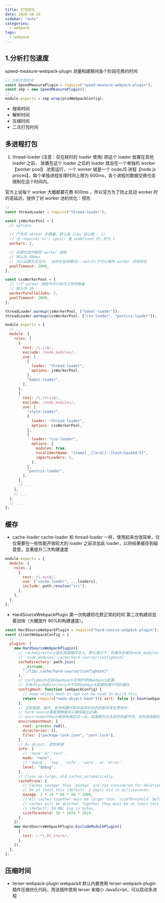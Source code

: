 ```yaml
---
title: 打包优化
date: 2020-10-29
sidebar: "auto"
categories:
  - webpack
tags:
  - webpack
---
```


## 1.分析打包速度

speed-measure-webpack-plugin 测量构建期间各个阶段花费的时间

```js
// 分析打包时间
const SpeedMeasurePlugin = require("speed-measure-webpack-plugin");
const smp = new SpeedMeasurePlugin();
// ...
module.exports = smp.wrap(prodWebpackConfig);
```

- 搜索时间
- 解析时间
- 压缩时间
- 二次打包时间

## 多进程打包

1. thread-loader (注意：仅在耗时的 loader 使用)
   把这个 loader 放置在其他 loader 之前， 放置在这个 loader 之后的 loader 就会在一个单独的 worker【worker pool】 池里运行，一个 worker 就是一个 nodeJS 进程【node.js proces】，每个单独进程处理时间上限为 600ms，各个进程的数据交换也会限制在这个时间内。

官方上说每个 worker 大概都要花费 600ms ，所以官方为了防止启动 worker 时的高延迟，提供了对 worker 池的优化：预热

```js
// ...
const threadLoader = require("thread-loader");

const jsWorkerPool = {
  // options

  // 产生的 worker 的数量，默认是 (cpu 核心数 - 1)
  // 当 require('os').cpus() 是 undefined 时，则为 1
  workers: 2,

  // 闲置时定时删除 worker 进程
  // 默认为 500ms
  // 可以设置为无穷大， 这样在监视模式(--watch)下可以保持 worker 持续存在
  poolTimeout: 2000,
};

const cssWorkerPool = {
  // 一个 worker 进程中并行执行工作的数量
  // 默认为 20
  workerParallelJobs: 2,
  poolTimeout: 2000,
};

threadLoader.warmup(jsWorkerPool, ["babel-loader"]);
threadLoader.warmup(cssWorkerPool, ["css-loader", "postcss-loader"]);

module.exports = {
  // ...
  module: {
    rules: [
      {
        test: /\.js$/,
        exclude: /node_modules/,
        use: [
          {
            loader: "thread-loader",
            options: jsWorkerPool,
          },
          "babel-loader",
        ],
      },
      {
        test: /\.s?css$/,
        exclude: /node_modules/,
        use: [
          "style-loader",
          {
            loader: "thread-loader",
            options: cssWorkerPool,
          },
          {
            loader: "css-loader",
            options: {
              modules: true,
              localIdentName: "[name]__[local]--[hash:base64:5]",
              importLoaders: 1,
            },
          },
          "postcss-loader",
        ],
      },
      // ...
    ],
    // ...
  },
  // ...
};
```

## 缓存

- cache-loader
  cache-loader 和 thread-loader 一样，使用起来也很简单，仅仅需要在一些性能开销较大的 loader 之前添加此 loader，以将结果缓存到磁盘里，显著提升二次构建速度

```js
module.exports = {
  module: {
    rules: [
      {
        test: /\.ext$/,
        use: ["cache-loader", ...loaders],
        include: path.resolve("src"),
      },
    ],
  },
};
```

- HardSourceWebpackPlugin
  第一次构建将花费正常的时间
  第二次构建将显着加快（大概提升 90%的构建速度）。

```js
const HardSourceWebpackPlugin = require("hard-source-webpack-plugin");
const clientWebpackConfig = {
  // ...
  plugins: [
    new HardSourceWebpackPlugin({
      // cacheDirectory是在高速缓存写入。默认情况下，将缓存存储在node_modules下的目录中
      // 'node_modules/.cache/hard-source/[confighash]'
      cacheDirectory: path.join(
        __dirname,
        "./lib/.cache/hard-source/[confighash]"
      ),
      // configHash在启动webpack实例时转换webpack配置，
      // 并用于cacheDirectory为不同的webpack配置构建不同的缓存
      configHash: function (webpackConfig) {
        // node-object-hash on npm can be used to build this.
        return require("node-object-hash")({ sort: false }).hash(webpackConfig);
      },
      // 当加载器、插件、其他构建时脚本或其他动态依赖项发生更改时，
      // hard-source需要替换缓存以确保输出正确。
      // environmentHash被用来确定这一点。如果散列与先前的构建不同，则将使用新的缓存
      environmentHash: {
        root: process.cwd(),
        directories: [],
        files: ["package-lock.json", "yarn.lock"],
      },
      // An object. 控制来源
      info: {
        // 'none' or 'test'.
        mode: "none",
        // 'debug', 'log', 'info', 'warn', or 'error'.
        level: "debug",
      },
      // Clean up large, old caches automatically.
      cachePrune: {
        // Caches younger than `maxAge` are not considered for deletion. They must
        // be at least this (default: 2 days) old in milliseconds.
        maxAge: 2 * 24 * 60 * 60 * 1000,
        // All caches together must be larger than `sizeThreshold` before any
        // caches will be deleted. Together they must be at least this
        // (default: 50 MB) big in bytes.
        sizeThreshold: 50 * 1024 * 1024,
      },
    }),
    new HardSourceWebpackPlugin.ExcludeModulePlugin([
      {
        test: /.*\.DS_Store/,
      },
    ]),
  ],
};
```

## 压缩时间

- terser-webpack-plugin
  webpack4 默认内置使用 terser-webpack-plugin 插件压缩优化代码，而该插件使用 terser 来缩小 JavaScript，可以启动多进程
